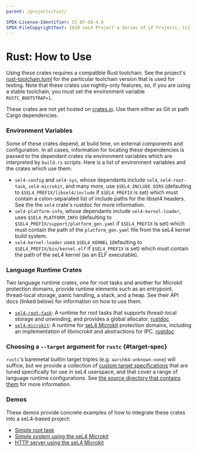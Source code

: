 ```yaml
---
parent: /projects/rust/

SPDX-License-Identifier: CC-BY-SA-4.0
SPDX-FileCopyrightText: 2020 seL4 Project a Series of LF Projects, LLC.
---
```


# Rust: How to Use

Using these crates requires a compatible Rust toolchain. See the project's [rust-toolchain.toml](https://github.com/seL4/rust-sel4/blob/main/rust-toolchain.toml) for the particular toolchain version that is used for testing. Note that these crates use nightly-only features, so, if you are using a stable toolchain, you must set the environment variable `RUSTC_BOOTSTRAP=1`.

These crates are not yet hosted on [crates.io](https://crates.io). Use them either as Git or path
Cargo dependencies.

### Environment Variables

Some of these crates depend, at build time, on external components and configuration. In all cases,
information for locating these dependencies is passed to the dependant crates via environment
variables which are interpreted by `build.rs` scripts. Here is a list of environment variables and
the crates which use them:

- `sel4-config` and `sel4-sys`, whose dependants include `sel4`, `sel4-root-task`, `sel4-microkit`,
  and many more, use `$SEL4_INCLUDE_DIRS` (defaulting to `$SEL4_PREFIX/libsel4/include` if
  `$SEL4_PREFIX` is set) which must contain a colon-separated list of include paths for the libsel4
  headers. See the the `sel4` crate's rustdoc for more information.
- `sel4-platform-info`, whose dependants include `sel4-kernel-loader`, uses `$SEL4_PLATFORM_INFO`
  (defaulting to `$SEL4_PREFIX/support/platform_gen.yaml` if `$SEL4_PREFIX` is set) which must
  contain the path of the `platform_gen.yaml` file from the seL4 kernel build system.
- `sel4-kernel-loader` uses `$SEL4_KERNEL` (defaulting to `$SEL4_PREFIX/bin/kernel.elf` if
  `$SEL4_PREFIX` is set) which must contain the path of the seL4 kernel (as an ELF executable).

### Language Runtime Crates

Two language runtime crates, one for root tasks and another for Microkit protection domains, provide runtime elements such as an entrypoint, thread-local storage, panic handling, a stack, and a heap. See their API docs (linked below) for information on how to use them.

- [`sel4-root-task`](./crates/sel4-root-task): A runtime for root tasks that supports thread-local
storage and unwinding, and provides a global allocator.
[rustdoc](https://sel4.github.io/rust-sel4/views/aarch64-root-task/aarch64-sel4/doc/sel4_root_task/index.html)
- [`sel4-microkit`](./crates/sel4-microkit): A runtime for [seL4
Microkit](../microkit) protection domains, including an implementation of
libmicrokit and abstractions for IPC.
[rustdoc](https://sel4.github.io/rust-sel4/views/aarch64-microkit/aarch64-sel4-microkit/doc/sel4_microkit/index.html)

### Choosing a `--target` argument for `rustc` {#target-spec}

`rustc`'s baremetal builtin target triples (e.g. `aarch64-unknown-none`) will suffice, but we provide a collection of [custom target specifications](https://doc.rust-lang.org/beta/rustc/targets/custom.html) that are tuned specifically for use in seL4 userspace, and that cover a range of language runtime configurations. See [the source directory that contains them](https://github.com/seL4/rust-sel4/tree/main/support/targets#readme) for more information.

### Demos

These demos provide concrete examples of how to integrate these crates into a seL4-based project:

- [Simple root task](https://github.com/seL4/rust-root-task-demo)
- [Simple system using the seL4 Microkit](https://github.com/seL4/rust-microkit-demo)
- [HTTP server using the seL4 Microkit](https://github.com/seL4/rust-microkit-http-server-demo)
